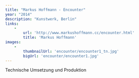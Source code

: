 ```yaml
---
title: "Markus Hoffmann - Encounter"
year: "2014"
description: "Kunstwerk, Berlin"
links:
    -
        url: 'http://www.markushoffmann.cc/encounter.html'
        title: 'Markus Hoffmann'
images:
    -
        thumbnailUrl: 'encounter/encounter1_tn.jpg'
        bigUrl: 'encounter/encounter1.jpg'
---
```


Technische Umsetzung und Produktion
